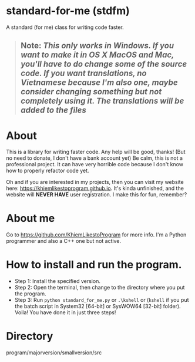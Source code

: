 # standard-for-me (stdfm)
A standard (for me) class for writing code faster.

> ## Note: _This only works in Windows. If you want to make it in OS X MacOS and Mac, you'll have to do change some of the source code. If you want translations, no Vietnamese because I'm also one, maybe consider changing something but not completely using it. The translations will be added to the files_

# About
This is a library for writing faster code. Any help will be good, thanks! (But no need to donate, I don't have a bank account yet)
Be calm, this is not a professional project. It can have very horrible code because I don't know how to properly refactor code yet.

Oh and if you are interested in my projects, then you can visit my website here: https://khiemlikestoprogram.github.io. It's kinda unfinished, and the website will **NEVER HAVE** user registration. I make this for fun, remember?

# About me
Go to https://github.com/KhiemLikestoProgram for more info.
I'm a Python programmer and also a C++ one but not active.

# How to install and run the program.
- Step 1: Install the specified version.
- Step 2: Open the terminal, then change to the directory where you put the program.
- Step 3: Run `python standard_for_me.py` or `.\kshell` or (`kshell` if you put the batch script in System32 [64-bit] or SysWOW64 [32-bit] folder).
Voila! You have done it in just three steps!

# Directory
program/majorversion/smallversion/src
